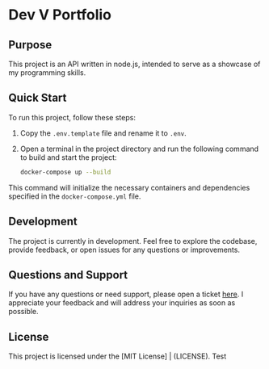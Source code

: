 # Dev V Portfolio

## Purpose

This project is an API written in node.js, intended to serve as a showcase of my programming skills.

## Quick Start

To run this project, follow these steps:

1. Copy the `.env.template` file and rename it to `.env`.
2. Open a terminal in the project directory and run the following command to build and start the project:

    ```bash
    docker-compose up --build
    ```

This command will initialize the necessary containers and dependencies specified in the `docker-compose.yml` file.

## Development

The project is currently in development. Feel free to explore the codebase, provide feedback, or open issues for any questions or improvements.

## Questions and Support

If you have any questions or need support, please open a ticket [here](https://github.com/EHB-MCT/portfolio-starter-DiepvensBent/issues). I appreciate your feedback and will address your inquiries as soon as possible.

## License

This project is licensed under the [MIT License] | (LICENSE).
Test